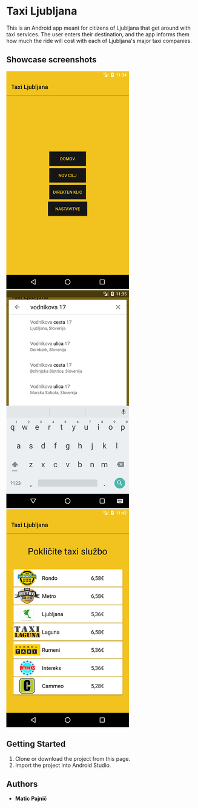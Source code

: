 # Taxi Ljubljana

This is an Android app meant for citizens of Ljubljana that get around with taxi services. The user enters their destination, and the app informs them how much the ride will cost with each of Ljubljana's major taxi companies.

## Showcase screenshots

![picture](screenshots/s1.png)
![picture](screenshots/s2.png)
![picture](screenshots/s3.png)

## Getting Started

1. Clone or download the project from this page.
2. Import the project into Android Studio.

## Authors

* **Matic Pajnič** 
